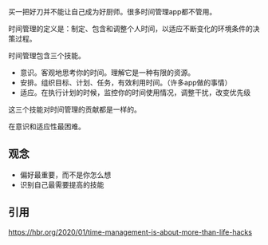 买一把好刀并不能让自己成为好厨师。很多时间管理app都不管用。

时间管理的定义是：制定、包含和调整个人时间，以适应不断变化的环境条件的决策过程。

时间管理包含三个技能。

- 意识。客观地思考你的时间。理解它是一种有限的资源。
- 安排。组织目标、计划、任务，有效利用时间。（许多app做的事情）
- 适应。在执行计划的时候，监控你的时间使用情况，调整干扰，改变优先级

这三个技能对时间管理的贡献都是一样的。

在意识和适应性最困难。

## 观念
- 偏好最重要，而不是你怎么想
- 识别自己最需要提高的技能


## 引用
https://hbr.org/2020/01/time-management-is-about-more-than-life-hacks


